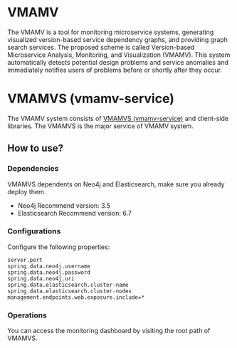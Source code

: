 # VMAMV
The VMAMV is a tool for monitoring microservice systems, generating visualized version-based service dependency graphs, and providing graph search
services. The proposed scheme is called Version-based Microservice Analysis, Monitoring, and Visualization (VMAMV). This system automatically detects potential design
problems and service anomalies and immediately notifies users of problems before or shortly after they occur.
# VMAMVS (vmamv-service)
The VMAMV system consists of [VMAMVS (vmamv-service)](https://github.com/Joe831216/vmamv-service) and client-side libraries. The VMAMVS is the major service of VMAMV system.
## How to use?
### Dependencies
VMAMVS dependents on Neo4j and Elasticsearch, make sure you already deploy them.
* Neo4j Recommend version: 3.5
* Elasticsearch Recommend version: 6.7
### Configurations
Configure the following properties:


`server.port`  
`spring.data.neo4j.username`  
`spring.data.neo4j.password`  
`spring.data.neo4j.uri`  
`spring.data.elasticsearch.cluster-name`  
`spring.data.elasticsearch.cluster-nodes`  
`management.endpoints.web.exposure.include=*`  
### Operations
You can access the monitoring dashboard by visiting the root path of VMAMVS.
